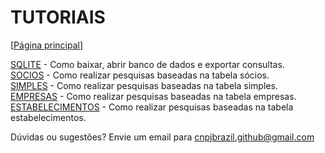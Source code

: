 # TUTORIAIS #

[[Página principal](../README.md)]

[SQLITE](SQLITE.md) - Como baixar, abrir banco de dados e exportar consultas.<br>
[SOCIOS](SOCIOS.md) - Como realizar pesquisas baseadas na tabela sócios.<br>
[SIMPLES](SIMPLES.md) - Como realizar pesquisas baseadas na tabela simples.<br>
[EMPRESAS](EMPRESAS.md) - Como realizar pesquisas baseadas na tabela empresas.<br>
[ESTABELECIMENTOS](ESTABELECIMENTOS.md) - Como realizar pesquisas baseadas na tabela estabelecimentos.<br>

Dúvidas ou sugestões? Envie um email para cnpjbrazil.github@gmail.com
